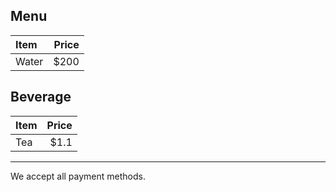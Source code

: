 ## Menu
|Item |Price|
|:-----|-----:|
|Water|$200|

## Beverage

|Item |Price|
|:-----|-----:|
|Tea|$1.1|

---
We accept all payment methods.
